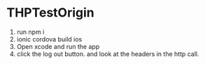 # THPTestOrigin

1. run npm i
2. ionic cordova build ios
3. Open xcode and run the app
4. click the log out button. and look at the headers in the http call.
